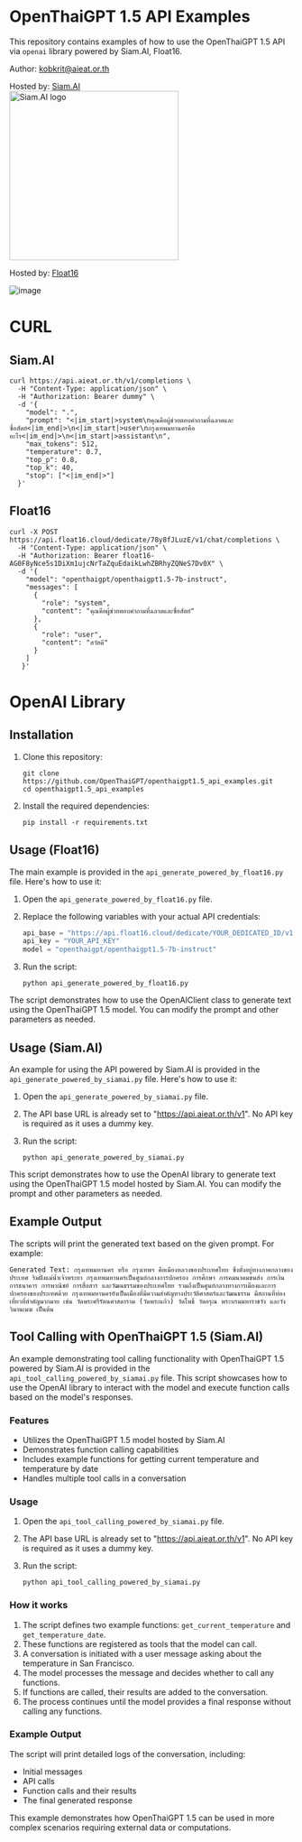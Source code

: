 # OpenThaiGPT 1.5 API Examples
This repository contains examples of how to use the OpenThaiGPT 1.5 API via ``openai`` library powered by Siam.AI, Float16.

Author: kobkrit@aieat.or.th

Hosted by: [Siam.AI](https://siam.ai)<br>
<img src="https://siam.ai/wp-content/uploads/2024/06/logo_SiamAI_full_black_blue.png" alt="Siam.AI logo" width="300">

Hosted by: [Float16](https://float16.cloud/)

![image](https://github.com/user-attachments/assets/c48f9cb6-1c03-4cb8-9bc5-7d9e6f3df695)

# CURL 
## Siam.AI
```
curl https://api.aieat.or.th/v1/completions \
  -H "Content-Type: application/json" \
  -H "Authorization: Bearer dummy" \
  -d '{
    "model": ".",
    "prompt": "<|im_start|>system\nคุณคือผู้ช่วยตอบคำถามที่ฉลาดและซื่อสัตย์<|im_end|>\n<|im_start|>user\nกรุงเทพมหานครคืออะไร<|im_end|>\n<|im_start|>assistant\n",
    "max_tokens": 512,
    "temperature": 0.7,
    "top_p": 0.8,
    "top_k": 40,
    "stop": ["<|im_end|>"]
  }'
```

## Float16
```
curl -X POST https://api.float16.cloud/dedicate/78y8fJLuzE/v1/chat/completions \
  -H "Content-Type: application/json" \
  -H "Authorization: Bearer float16-AG0F8yNce5s1DiXm1ujcNrTaZquEdaikLwhZBRhyZQNeS7Dv0X" \
  -d '{
    "model": "openthaigpt/openthaigpt1.5-7b-instruct",
    "messages": [
      {
        "role": "system",
        "content": "คุณคือผู้ช่วยตอบคำถามที่ฉลาดและซื่อสัตย์"
      },
      {
        "role": "user",
        "content": "สวัสดี"
      }
    ]
   }'
```

# OpenAI Library
## Installation

1. Clone this repository:
   ```
   git clone https://github.com/OpenThaiGPT/openthaigpt1.5_api_examples.git
   cd openthaigpt1.5_api_examples
   ```

2. Install the required dependencies:
   ```
   pip install -r requirements.txt
   ```

## Usage (Float16)

The main example is provided in the `api_generate_powered_by_float16.py` file. Here's how to use it:

1. Open the `api_generate_powered_by_float16.py` file.

2. Replace the following variables with your actual API credentials:
   ```python
   api_base = "https://api.float16.cloud/dedicate/YOUR_DEDICATED_ID/v1"
   api_key = "YOUR_API_KEY"
   model = "openthaigpt/openthaigpt1.5-7b-instruct"
   ```

3. Run the script:
   ```
   python api_generate_powered_by_float16.py
   ```

The script demonstrates how to use the OpenAIClient class to generate text using the OpenThaiGPT 1.5 model. You can modify the prompt and other parameters as needed.

## Usage (Siam.AI)

An example for using the API powered by Siam.AI is provided in the `api_generate_powered_by_siamai.py` file. Here's how to use it:

1. Open the `api_generate_powered_by_siamai.py` file.

2. The API base URL is already set to "https://api.aieat.or.th/v1". No API key is required as it uses a dummy key.

3. Run the script:
   ```
   python api_generate_powered_by_siamai.py
   ```

This script demonstrates how to use the OpenAI library to generate text using the OpenThaiGPT 1.5 model hosted by Siam.AI. You can modify the prompt and other parameters as needed.

## Example Output

The scripts will print the generated text based on the given prompt. For example:

```
Generated Text: กรุงเทพมหานคร หรือ กรุงเทพฯ คือเมืองหลวงของประเทศไทย ซึ่งตั้งอยู่ทางภาคกลางของประเทศ ริมฝั่งแม่น้ำเจ้าพระยา กรุงเทพมหานครเป็นศูนย์กลางการปกครอง การศึกษา การคมนาคมขนส่ง การเงินการธนาคาร การพาณิชย์ การสื่อสาร และวัฒนธรรมของประเทศไทย รวมถึงเป็นศูนย์กลางทางการเมืองและการปกครองของประเทศด้วย กรุงเทพมหานครยังเป็นเมืองที่มีความสำคัญทางประวัติศาสตร์และวัฒนธรรม มีสถานที่ท่องเที่ยวที่สำคัญมากมาย เช่น วัดพระศรีรัตนศาสดาราม (วัดพระแก้ว) วัดโพธิ์ วัดอรุณ พระบรมมหาราชวัง และวังวิมานเมฆ เป็นต้น
```

## Tool Calling with OpenThaiGPT 1.5 (Siam.AI)

An example demonstrating tool calling functionality with OpenThaiGPT 1.5 powered by Siam.AI is provided in the `api_tool_calling_powered_by_siamai.py` file. This script showcases how to use the OpenAI library to interact with the model and execute function calls based on the model's responses.

### Features

- Utilizes the OpenThaiGPT 1.5 model hosted by Siam.AI
- Demonstrates function calling capabilities
- Includes example functions for getting current temperature and temperature by date
- Handles multiple tool calls in a conversation

### Usage

1. Open the `api_tool_calling_powered_by_siamai.py` file.

2. The API base URL is already set to "https://api.aieat.or.th/v1". No API key is required as it uses a dummy key.

3. Run the script:
   ```
   python api_tool_calling_powered_by_siamai.py
   ```

### How it works

1. The script defines two example functions: `get_current_temperature` and `get_temperature_date`.
2. These functions are registered as tools that the model can call.
3. A conversation is initiated with a user message asking about the temperature in San Francisco.
4. The model processes the message and decides whether to call any functions.
5. If functions are called, their results are added to the conversation.
6. The process continues until the model provides a final response without calling any functions.

### Example Output

The script will print detailed logs of the conversation, including:
- Initial messages
- API calls
- Function calls and their results
- The final generated response

This example demonstrates how OpenThaiGPT 1.5 can be used in more complex scenarios requiring external data or computations.

